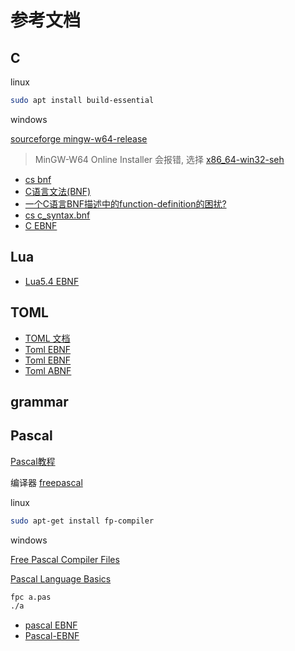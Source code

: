 
# 参考文档

## C

linux

```bash
sudo apt install build-essential
```

windows

[sourceforge mingw-w64-release](https://sourceforge.net/projects/mingw-w64/files/mingw-w64/mingw-w64-release/)

> MinGW-W64 Online Installer 会报错, 选择 [x86_64-win32-seh](https://sourceforge.net/projects/mingw-w64/files/Toolchains%20targetting%20Win64/Personal%20Builds/mingw-builds/8.1.0/threads-win32/seh/x86_64-8.1.0-release-win32-seh-rt_v6-rev0.7z)

- [cs bnf](http://www.cs.man.ac.uk/~pjj/bnf/bnf.html)
- [C语言文法(BNF)](https://zhuanlan.zhihu.com/p/563048404)
- [一个C语言BNF描述中的function-definition的困扰?](https://www.zhihu.com/question/59092129)
- [cs c_syntax.bnf](http://www.cs.man.ac.uk/~pjj/bnf/c_syntax.bnf)
- [C EBNF](https://cs.wmich.edu/~gupta/teaching/cs4850/sumII06/The%20syntax%20of%20C%20in%20Backus-Naur%20form.htm)

## Lua

- [Lua5.4 EBNF](https://www.lua.org/manual/5.4/manual.html#8)

## TOML

- [TOML 文档](https://toml.io/cn/v1.0.0)
- [Toml EBNF](https://github.com/toml-lang/toml/pull/236/files)
- [Toml EBNF](https://github.com/intellij-rust/intellij-toml/blob/master/src/main/kotlin/org/toml/lang/core/grammar/toml.bnf)
- [Toml ABNF](https://github.com/toml-lang/toml/blob/1.0.0/toml.abnf)

## grammar

## Pascal

[Pascal教程](https://www.jc2182.com/pascal/pascal-env.html)

编译器 [freepascal](https://www.freepascal.org/download.var)

linux

```bash
sudo apt-get install fp-compiler
```

windows

[Free Pascal Compiler Files](https://sourceforge.net/projects/freepascal/files/Win32/3.2.2/)

[Pascal Language Basics](https://marketplace.visualstudio.com/items?itemName=AnsonYeung.pascal-language-basics)

```bash
fpc a.pas
./a
```

- [pascal EBNF](https://condor.depaul.edu/ichu/csc447/notes/wk2/pascal.html)
- [Pascal-EBNF](https://www.cs.kent.edu/~durand/CS43101Fall2004/resources/Pascal-EBNF.html)
